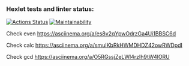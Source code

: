 ### Hexlet tests and linter status:
[![Actions Status](https://github.com/ilya00310/backend-project-44/actions/workflows/hexlet-check.yml/badge.svg)](https://github.com/ilya00310/backend-project-44/actions)
[![Maintainability](https://api.codeclimate.com/v1/badges/bc2664028cbd167e0e14/maintainability)](https://codeclimate.com/github/ilya00310/backend-project-44/maintainability)   


Check even https://asciinema.org/a/es8v2qYpwOdrzGa4Ui1BBSC6d

Check calc https://asciinema.org/a/smuIKbRkHWMDHDZ42owRWDpdI 

Check gcd https://asciinema.org/a/O5RGssjZeLWl4rzIh9tW4lORU